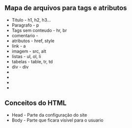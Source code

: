 
<h2>Mapa de arquivos para tags e atributos</h2>

<ul>
    <li>Titulo - h1, h2, h3... </li>
    <li>Paragrafo - p </li>
    <li>Tags sem conteudo - hr, br</li>
    <li>comentario - <!--  --></li>
    <li>atributos - href, style</li>
    <li>link - a</li>
    <li>imagem - src, alt</li>
    <li>listas - ul, ol, li</li>
    <li>tabelas - table, tr, td</li>
    <li>div - div</li>
    <li></li>
    <li></li>
    <li></li>
    <li></li>
</ul>


<h2>Conceitos do HTML</h2>

<ul>
    <li>Head - Parte da configuração do site</li>
    <li>Body - Parte que ficara visivel para o usuario </li>
</ul>